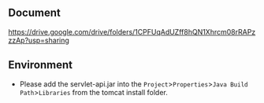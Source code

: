 ## Document
https://drive.google.com/drive/folders/1CPFUqAdUZff8hQN1Xhrcm08rRAPzzzAp?usp=sharing

## Environment
- Please add the servlet-api.jar into the `Project`>`Properties`>`Java Build Path`>`Libraries` from the tomcat install folder.
